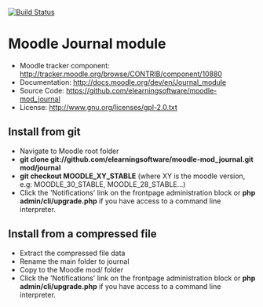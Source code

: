 
[![Build Status](https://travis-ci.org/elearningsoftware/moodle-mod_journal.svg?branch=MOODLE_32_STABLE)](https://travis-ci.org/elearningsoftware/moodle-mod_journal)

# Moodle Journal module
- Moodle tracker component: http://tracker.moodle.org/browse/CONTRIB/component/10880
- Documentation: http://docs.moodle.org/dev/en/Journal_module
- Source Code: https://github.com/elearningsoftware/moodle-mod_journal
- License: http://www.gnu.org/licenses/gpl-2.0.txt

## Install from git
- Navigate to Moodle root folder
- **git clone git://github.com/elearningsoftware/moodle-mod_journal.git mod/journal**
- **git checkout MOODLE_XY_STABLE** (where XY is the moodle version, e.g: MOODLE_30_STABLE, MOODLE_28_STABLE...)
- Click the 'Notifications' link on the frontpage administration block or **php admin/cli/upgrade.php** if you have access to a command line interpreter.

## Install from a compressed file
- Extract the compressed file data
- Rename the main folder to journal
- Copy to the Moodle mod/ folder
- Click the 'Notifications' link on the frontpage administration block or **php admin/cli/upgrade.php** if you have access to a command line interpreter.

